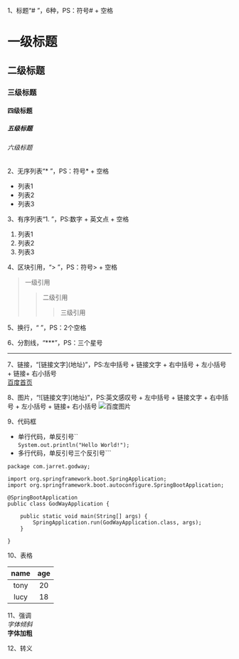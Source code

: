 1、标题“# ”，6种，PS：符号# + 空格
# 一级标题
## 二级标题
### 三级标题
#### 四级标题
##### 五级标题
###### 六级标题

2、无序列表“* ”，PS：符号* + 空格
* 列表1
* 列表2
* 列表3

3、有序列表“1. ”，PS:数字 + 英文点 + 空格
1. 列表1  
2. 列表2  
3. 列表3  

4、区块引用，“> ”，PS：符号> + 空格
> 一级引用
>> 二级引用
>>> 三级引用

5、换行，“  ”，PS：2个空格
  
6、分割线，“***”，PS：三个星号
***

7、链接，“\[链接文字](地址)”，PS:左中括号 + 链接文字 + 右中括号 + 左小括号 + 链接+ 右小括号  
[百度首页](http://www.baidu.com)

8、图片，“\!\[链接文字](地址)”，PS:英文感叹号 + 左中括号 + 链接文字 + 右中括号 + 左小括号 + 链接+ 右小括号
![百度图片](https://timgsa.baidu.com/timg?image&quality=80&size=b9999_10000&sec=1607084984450&di=5e2d30750ed7ba97b1fb17a309b80041&imgtype=0&src=http%3A%2F%2Fi0.hdslb.com%2Fbfs%2Farticle%2Fd2d1bda4dd1bdd0a44538bfc3694af58967a8df4.jpg)

9、代码框
* 单行代码，单反引号``  
`System.out.println("Hello World!");`
* 多行代码，单反引号三个反引号```
```
package com.jarret.godway;

import org.springframework.boot.SpringApplication;
import org.springframework.boot.autoconfigure.SpringBootApplication;

@SpringBootApplication
public class GodWayApplication {

    public static void main(String[] args) {
        SpringApplication.run(GodWayApplication.class, args);
    }

}
```

10、表格

| name  | age  |
|:-----:|:----:|
| tony  |  20  |
| lucy  |  18  |

11、强调  
*字体倾斜*  
**字体加粗**

12、转义